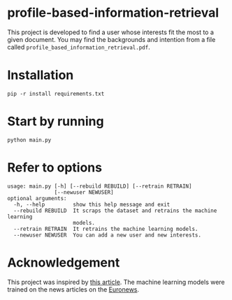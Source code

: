 # profile-based-information-retrieval
This project is developed to find a user whose interests fit the most to a given document. You may find the backgrounds and intention from a file called `profile_based_information_retrieval.pdf`.
# Installation
    pip -r install requirements.txt

# Start by running
    python main.py

# Refer to options
    usage: main.py [-h] [--rebuild REBUILD] [--retrain RETRAIN]
                   [--newuser NEWUSER]
    optional arguments:
      -h, --help         show this help message and exit
      --rebuild REBUILD  It scraps the dataset and retrains the machine learning
                         models.
      --retrain RETRAIN  It retrains the machine learning models.
      --newuser NEWUSER  You can add a new user and new interests.

# Acknowledgement
This project was inspired by [this article](https://towardsdatascience.com/machine-learning-nlp-text-classification-using-scikit-learn-python-and-nltk-c52b92a7c73a
).
The machine learning models were trained on the news articles on the [Euronews](https://www.euronews.com).
